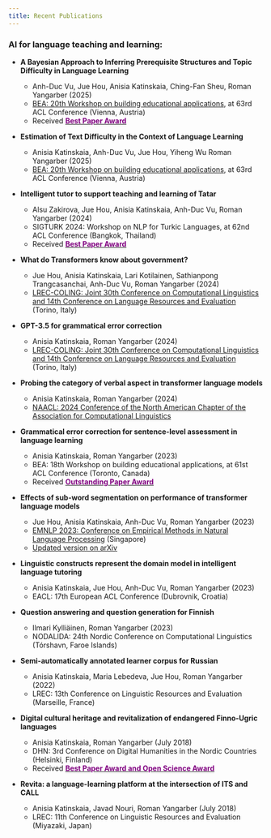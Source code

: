 ```yaml
---
title: Recent Publications
---
```


### AI for language teaching and learning:

- __A Bayesian Approach to Inferring Prerequisite Structures and Topic Difficulty in Language Learning__
  - Anh-Duc Vu, Jue Hou, Anisia Katinskaia, Ching-Fan Sheu, Roman Yangarber (2025)
  - [BEA: 20th Workshop on building educational applications](https://sig-edu.org/bea/2025#accepted-papers), at 63rd ACL Conference (Vienna, Austria)
  - Received [__<font color="purple">Best Paper Award</font>__](https://sig-edu.org/bea/2025#accepted-papers)


- __Estimation of Text Difficulty in the Context of Language Learning__
  - Anisia Katinskaia, Anh-Duc Vu, Jue Hou, Yiheng Wu Roman Yangarber (2025)
  - [BEA: 20th Workshop on building educational applications](https://sig-edu.org/bea/2025#accepted-papers), at 63rd ACL Conference (Vienna, Austria)


- __Intelligent tutor to support teaching and learning of Tatar__
  - Alsu Zakirova, Jue Hou, Anisia Katinskaia, Anh-Duc Vu, Roman Yangarber (2024)
  - SIGTURK 2024: Workshop on NLP for Turkic Languages, at 62nd ACL Conference (Bangkok, Thailand)
  - Received [__<font color="purple">Best Paper Award</font>__](https://sigturk.github.io/workshop/\#_awards)


- __What do Transformers know about government?__
  - Jue Hou, Anisia Katinskaia, Lari Kotilainen, Sathianpong Trangcasanchai, Anh-Duc Vu,
    Roman Yangarber (2024)
  - [LREC-COLING: Joint 30th Conference on Computational Linguistics and 14th Conference
    on Language Resources and Evaluation](https://lrec-coling-2024.org/) (Torino, Italy)


- __GPT-3.5 for grammatical error correction__
  - Anisia Katinskaia, Roman Yangarber (2024)
  - [LREC-COLING: Joint 30th Conference on Computational Linguistics and 14th Conference
    on Language Resources and Evaluation](https://lrec-coling-2024.org/) (Torino, Italy)


- __Probing the category of verbal aspect in transformer language models__
  - Anisia Katinskaia, Roman Yangarber (2024)
  - [NAACL: 2024 Conference of the North American Chapter of the Association for Computational Linguistics](https://2024.naacl.org/)


<!--
### Our work on Model Sustainability:
-->

- __Grammatical error correction for sentence-level assessment in language learning__
  - Anisia Katinskaia, Roman Yangarber (2023)
  - BEA: 18th Workshop on building educational applications, at 61st ACL Conference (Toronto, Canada)
  - Received [__<font color="purple">Outstanding  Paper Award</font>__](https://sig-edu.org/bea/2023\#schedule)
    

- __Effects of sub-word segmentation on performance of transformer language models__
  - Jue Hou, Anisia Katinskaia, Anh-Duc Vu, Roman Yangarber (2023)
  - [EMNLP 2023: Conference on Empirical Methods in Natural Language
    Processing](https://aclanthology.org/2023.emnlp-main.459/) (Singapore)
  - [Updated version on arXiv](https://arxiv.org/abs/2305.05480)


- __Linguistic constructs represent the domain model in intelligent language tutoring__
  - Anisia Katinskaia, Jue Hou, Anh-Duc Vu, Roman Yangarber (2023)
  - EACL: 17th European ACL Conference (Dubrovnik, Croatia)


- __Question answering and question generation for Finnish__
  - Ilmari Kylliäinen, Roman Yangarber (2023)
  - NODALIDA: 24th Nordic Conference on Computational Linguistics (Tórshavn, Faroe Islands)


- __Semi-automatically annotated learner corpus for Russian__
  - Anisia Katinskaia, Maria Lebedeva, Jue Hou, Roman Yangarber (2022)
  - LREC: 13th Conference on Linguistic Resources and Evaluation (Marseille, France)


- __Digital cultural heritage and revitalization of endangered Finno-Ugric languages__
  - Anisia Katinskaia, Roman Yangarber (July 2018)
  - DHN: 3rd Conference on Digital Humanities in the Nordic Countries (Helsinki, Finland)
  - Received [__<font color="purple">Best Paper Award and Open Science Award</font>__](https://www.helsinki.fi/en/digital-humanities/dhn-2018)



- __Revita: a language-learning platform at the intersection of ITS and CALL__
  - Anisia Katinskaia, Javad Nouri, Roman Yangarber (July 2018)
  - LREC: 11th Conference on Linguistic Resources and Evaluation (Miyazaki, Japan)


<!--
### Our work on Information Extraction:

- __Cross-lingual Named Entity Corpus for Slavic Languages__
  - Jakub Piskorski, Michał Marcińczuk, Roman Yangarber
  - [LREC-COLING 2024: Joint International Conference on Computational Linguistics, Language Resources and Evaluation](https://lrec-coling-2024.org/)
  - [Updated version on arXiv](https://arxiv.org/abs/2404.00482)


  - ACL: 62nd Conference of the Association for Computational Linguistics (Bangkok)

  - [LREC-COLING: Joint Conference on Computational Linguistics, Language Resources and Evaluation](https://lrec-coling-2024.org/)

  - Joint COLING: 30th Conference on Computational Linguistigs and LREC: 14th Conference
  on Linguistic Resources and Evaluation (Torino, Italy)

-->
